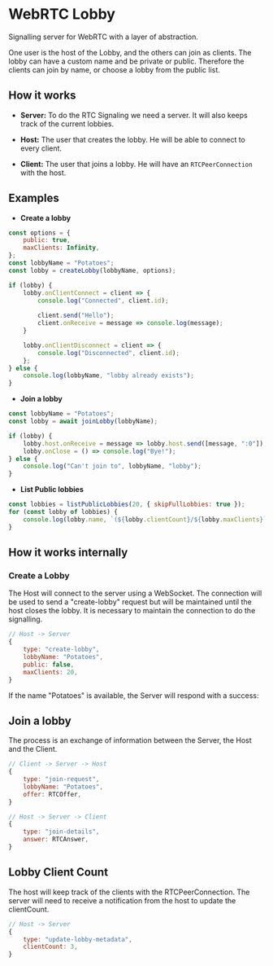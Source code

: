 # WebRTC Lobby

Signalling server for WebRTC with a layer of abstraction.

One user is the host of the Lobby, and the others can join as clients.
The lobby can have a custom name and be private or public.
Therefore the clients can join by name, or choose a lobby from the public list.

## How it works

- **Server:**
To do the RTC Signaling we need a server. It will also
keeps track of the current lobbies.

- **Host:**
The user that creates the lobby. He will be able to
connect to every client.

- **Client:**
The user that joins a lobby. He will have an `RTCPeerConnection` with the host.


## Examples

- **Create a lobby**
```js
const options = {
    public: true,
    maxClients: Infinity,
};
const lobbyName = "Potatoes";
const lobby = createLobby(lobbyName, options);

if (lobby) {
    lobby.onClientConnect = client => {
        console.log("Connected", client.id);
        
        client.send("Hello");
        client.onReceive = message => console.log(message);
    }

    lobby.onClientDisconnect = client => {
        console.log("Disconnected", client.id);
    };
} else {
    console.log(lobbyName, "lobby already exists");
}
```

- **Join a lobby**
```js
const lobbyName = "Potatoes";
const lobby = await joinLobby(lobbyName);

if (lobby) {
    lobby.host.onReceive = message => lobby.host.send([message, ":0"]);
    lobby.onClose = () => console.log("Bye!");
} else {
    console.log("Can't join to", lobbyName, "lobby");
}
```
- **List Public lobbies**
```js
const lobbies = listPublicLobbies(20, { skipFullLobbies: true });
for (const lobby of lobbies) {
    console.log(lobby.name, `(${lobby.clientCount}/${lobby.maxClients}`);
}
```

## How it works internally

### Create a Lobby

The Host will connect to the server using a WebSocket. The connection will be used to
send a "create-lobby" request but will be maintained until the host closes the lobby.
It is necessary to maintain the connection to do the signalling.

```js
// Host -> Server
{
    type: "create-lobby",
    lobbyName: "Potatoes",
    public: false,
    maxClients: 20,
}
```

If the name "Potatoes" is available, the Server will respond with a success:

## Join a lobby

The process is an exchange of information between the Server,
the Host and the Client.
```js
// Client -> Server -> Host
{
    type: "join-request",
    lobbyName: "Potatoes",
    offer: RTCOffer,
}

// Host -> Server -> Client
{
    type: "join-details",
    answer: RTCAnswer,
}
```

## Lobby Client Count

The host will keep track of the clients with the RTCPeerConnection.
The server will need to receive a notification from the host to
update the clientCount.

```js
// Host -> Server
{
    type: "update-lobby-metadata",
    clientCount: 3,
}
```